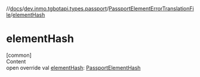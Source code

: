 //[docs](../../../index.md)/[dev.inmo.tgbotapi.types.passport](../index.md)/[PassportElementErrorTranslationFile](index.md)/[elementHash](element-hash.md)



# elementHash  
[common]  
Content  
open override val [elementHash](element-hash.md): [PassportElementHash](../../dev.inmo.tgbotapi.types.passport.encrypted.abstracts/index.md#%5Bdev.inmo.tgbotapi.types.passport.encrypted.abstracts%2FPassportElementHash%2F%2F%2FPointingToDeclaration%2F%5D%2FClasslikes%2F625018081)  




